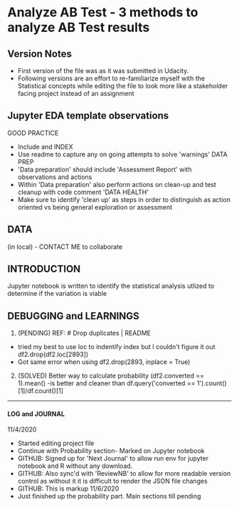 # Analyze AB Test - 3 methods to analyze AB Test results

## Version Notes
* First version of the file was as it was submitted in Udacity.
* Following versions are an effort to re-familiarize myself with the Statistical 
  concepts while editing the file to look more like a stakeholder facing project instead of an assignment

## Jupyter EDA template observations
GOOD PRACTICE
* Include and INDEX
* Use readme to capture any on going attempts to solve 'warnings'
DATA PREP
* 'Data preparation' should include 'Assessment Report' with observations and actions
* Within 'Data preparation' also perform actions on clean-up and test cleanup with code comment 'DATA HEALTH'
* Make sure to identify 'clean up' as steps in order to distinguish as action oriented vs being general exploration or assessment


## DATA 
(in local) - CONTACT ME to collaborate


## INTRODUCTION
Jupyter notebook is written to identify the statistical analysis utlized to determine if the variation is viable


## DEBUGGING and LEARNINGS

1. (PENDING) REF: # Drop duplicates | README
- tried my best to use loc to indentify index but I couldn't figure it out
df2.drop(df2.loc[2893])
- Got same error when using
df2.drop(2893, inplace = True)

2. (SOLVED) Better way to calculate probability
(df2.converted == 1).mean()
-is better and cleaner than
df.query('converted == 1').count()[1]/df.count()[1]

----------------------------------------------------------------------------------------------------------------------------------------------------
#### LOG and JOURNAL
11/4/2020
- Started editing project file
- Continue with Probability section- Marked on Jupyter notebook
- GITHUB: Signed up for 'Next Journal' to allow run env for jupyter notebook and R without any download. 
- GITHUB: Also sync'd with 'ReviewNB' to allow for more readable version control as without it it is difficult to render the JSON file changes
- GITHUB: This is markup
11/6/2020
- Just finished up the probability part. Main sections till pending
